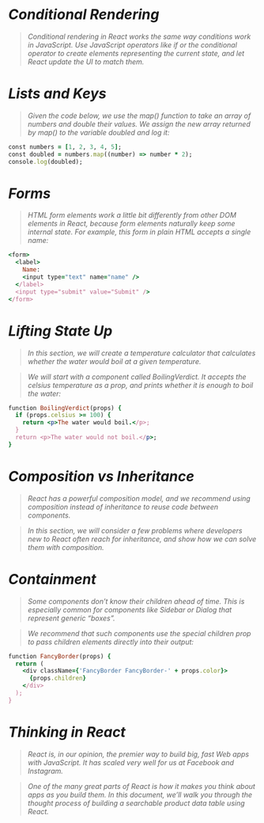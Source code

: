 # *Conditional Rendering*

> *Conditional rendering in React works the same way conditions work in JavaScript. Use JavaScript operators like if or the conditional operator to create elements representing the current state, and let React update the UI to match them.*


# *Lists and Keys*

> *Given the code below, we use the map() function to take an array of numbers and double their values. We assign the new array returned by map() to the variable doubled and log it:*


``` ruby
const numbers = [1, 2, 3, 4, 5];
const doubled = numbers.map((number) => number * 2);
console.log(doubled);
```

# *Forms*

> *HTML form elements work a little bit differently from other DOM elements in React, because form elements naturally keep some internal state. For example, this form in plain HTML accepts a single name:*

``` ruby 
<form>
  <label>
    Name:
    <input type="text" name="name" />
  </label>
  <input type="submit" value="Submit" />
</form>
```

# *Lifting State Up*

> *In this section, we will create a temperature calculator that calculates whether the water would boil at a given temperature.*

> *We will start with a component called BoilingVerdict. It accepts the celsius temperature as a prop, and prints whether it is enough to boil the water:*

``` ruby
function BoilingVerdict(props) {
  if (props.celsius >= 100) {
    return <p>The water would boil.</p>;
  }
  return <p>The water would not boil.</p>;
}
```

# *Composition vs Inheritance*

> *React has a powerful composition model, and we recommend using composition instead of inheritance to reuse code between components.*

> *In this section, we will consider a few problems where developers new to React often reach for inheritance, and show how we can solve them with composition.*


# *Containment*

> *Some components don’t know their children ahead of time. This is especially common for components like Sidebar or Dialog that represent generic “boxes”.*

> *We recommend that such components use the special children prop to pass children elements directly into their output:*

``` ruby
function FancyBorder(props) {
  return (
    <div className={'FancyBorder FancyBorder-' + props.color}>
      {props.children}
    </div>
  );
}
```

# *Thinking in React*

> *React is, in our opinion, the premier way to build big, fast Web apps with JavaScript. It has scaled very well for us at Facebook and Instagram.*

> *One of the many great parts of React is how it makes you think about apps as you build them. In this document, we’ll walk you through the thought process of building a searchable product data table using React.*

